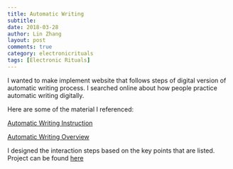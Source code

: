 ```yaml
---
title: Automatic Writing
subtitle:
date: 2018-03-28
author: Lin Zhang
layout: post
comments: true
category: electronicrituals
tags: [Electronic Rituals]
---
```


I wanted to make implement website that follows steps of digital version of automatic writing process. I searched online about how people practice automatic writing digitally.

Here are some of the material I referenced:

[Automatic Writing Instruction](https://healingwoundstogether.com/wp-content/uploads/2016/12/Automatic-Writing-Instructions.pdf)

[Automatic Writing Overview](http://www.exploremeditation.com/automatic-writing/)

I designed the interaction steps based on the key points that are listed.
Project can be found [here](https://github.com/linzhangcs/automaticwriting)
